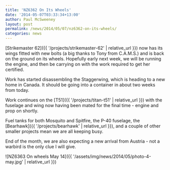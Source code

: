 ```yaml
---
title: 'NZ6362 On Its Wheels'
date: '2014-05-07T03:33:34+13:00'
author: Paul McSweeney
layout: post
permalink: /news/2014/05/07/nz6362-on-its-wheels/
categories: news
---
```


[Strikemaster 62]({{ '/projects/strikemaster-62' | relative_url }}) now has its wings fitted with new bolts (a big thanks to Tony from C.A.M.S.) and is back on the ground on its wheels. Hopefully early next week, we will be running the engine, and then be carrying on with the work required to get her certified.

Work has started disassembling the Staggerwing, which is heading to a new home in Canada. It should be going into a container in about two weeks from today.

Work continues on the [T51]({{ '/projects/titan-t51' | relative_url }}) with the fuselage and wing now having been mated for the final time - engine and prop on shortly.

Fuel tanks for both Mosquito and Spitfire, the P-40 fuselage, the [Bearhawk]({{ '/projects/bearhawk' | relative_url }}), and a couple of other smaller projects mean we are all keeping busy.

End of the month, we are also expecting a new arrival from Austria - not a warbird is the only clue I will give.

![NZ6363 On wheels May 14]({{ '/assets/img/news/2014/05/photo-4-may.jpg' | relative_url }})
